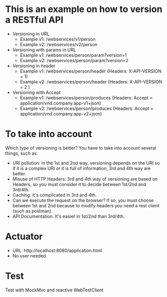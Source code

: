 # This is an example on how to version a RESTful API
- Versioning in URL
	- Example v1: /webservices/v1/person
	- Example v2: /webservices/v2/person
- Versioning with params in URL
	- Example v1: /webservices/person/param?version=1
	- Example v2: /webservices/person/param?version=2
- Versioning in header
	- Example v1: /webservices/person/header (Headers: X-API-VERSION = 1)
	- Example v2: /webservices/person/header (Headers: X-API-VERSION = 2 )
- Versioning with Accept
	- Example v1: /webservices/person/produces (Headers: Accept = application/vnd.company.app-v1+json)
	- Example v2: /webservices/person/produces (Headers: Accept = application/vnd.company.app-v2+json)

# To take into account
Which type of versioning is better? You have to take into account several things, such as:
 - URI pollution: in the 1st and 2nd way, versioning depends on the URI so if it is a complex URI or it is full of information, 3rd and 4th way are better.
 - Misuse of HTTP Headers: 3rd and 4th way of versioning are based on Headers, so you must consider it to decide between 1st/2nd and 3rd/4th.
 - Caching: it's complicated in 3rd and 4th.
 - Can we execute the request on the browser? If so, you must choose between 1st and 2nd because to modify headers you need a rest client (such as postman).
 - API Documentation. It's easier in 1st/2nd than 3rd/4th.

# Actuator
- URL: http://localhost:8080/application.html
- No user needed
 
# Test
Test with MockMvc and reactive WebTestClient
